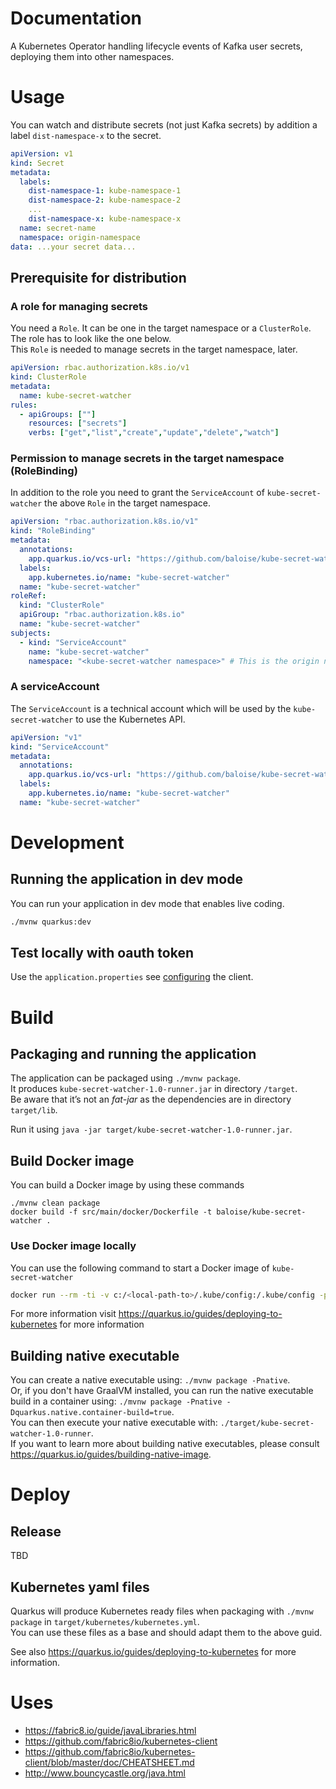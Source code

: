 # Documentation
A Kubernetes Operator handling lifecycle events of Kafka user secrets, deploying them into other namespaces.

# Usage
You can watch and distribute secrets (not just Kafka secrets) by addition a label `dist-namespace-x` to the secret.
```yaml
apiVersion: v1
kind: Secret
metadata:
  labels:
    dist-namespace-1: kube-namespace-1
    dist-namespace-2: kube-namespace-2
    ...
    dist-namespace-x: kube-namespace-x
  name: secret-name
  namespace: origin-namespace
data: ...your secret data...
```

## Prerequisite for distribution
### A role for managing secrets
You need a `Role`. It can be one in the target namespace or a `ClusterRole`. The role has to look like the one below.  
This `Role` is needed to manage secrets in the target namespace, later.
```yaml
apiVersion: rbac.authorization.k8s.io/v1
kind: ClusterRole
metadata:
  name: kube-secret-watcher
rules:
  - apiGroups: [""]
    resources: ["secrets"]
    verbs: ["get","list","create","update","delete","watch"]
```

### Permission to manage secrets in the target namespace (RoleBinding)
In addition to the role you need to grant the `ServiceAccount` of `kube-secret-watcher` the above `Role` in the target namespace.
```yaml
apiVersion: "rbac.authorization.k8s.io/v1"
kind: "RoleBinding"
metadata:
  annotations:
    app.quarkus.io/vcs-url: "https://github.com/baloise/kube-secret-watcher.git"
  labels:
    app.kubernetes.io/name: "kube-secret-watcher"
  name: "kube-secret-watcher"
roleRef:
  kind: "ClusterRole"
  apiGroup: "rbac.authorization.k8s.io"
  name: "kube-secret-watcher"
subjects:
  - kind: "ServiceAccount"
    name: "kube-secret-watcher"
    namespace: "<kube-secret-watcher namespace>" # This is the origin namespace where the kube-secret-watcher is deployed and watches secrets
```

### A serviceAccount
The `ServiceAccount` is a technical account which will be used by the `kube-secret-watcher` to use the Kubernetes API.
```yaml
apiVersion: "v1"
kind: "ServiceAccount"
metadata:
  annotations:
    app.quarkus.io/vcs-url: "https://github.com/baloise/kube-secret-watcher.git"
  labels:
    app.kubernetes.io/name: "kube-secret-watcher"
  name: "kube-secret-watcher"
```

# Development
## Running the application in dev mode
You can run your application in dev mode that enables live coding.
```bash
./mvnw quarkus:dev
```
## Test locally with oauth token
Use the `application.properties` see [configuring](https://quarkus.io/guides/kubernetes-client) the client.

# Build
## Packaging and running the application
The application can be packaged using `./mvnw package`.  
It produces `kube-secret-watcher-1.0-runner.jar` in directory `/target`.  
Be aware that it’s not an _fat-jar_ as the dependencies are in directory `target/lib`.

Run it using `java -jar target/kube-secret-watcher-1.0-runner.jar`.

## Build Docker image
You can build a Docker image by using these commands
```
./mvnw clean package
docker build -f src/main/docker/Dockerfile -t baloise/kube-secret-watcher . 
```

### Use Docker image locally
You can use the following command to start a Docker image of `kube-secret-watcher`
```bash
docker run --rm -ti -v c:/<local-path-to>/.kube/config:/.kube/config -p8080:8080 baloise/kube-secret-watcher
```
For more information visit https://quarkus.io/guides/deploying-to-kubernetes for more information

## Building native executable
You can create a native executable using: `./mvnw package -Pnative`.  
Or, if you don't have GraalVM installed, you can run the native executable build in a container using: `./mvnw package -Pnative -Dquarkus.native.container-build=true`.  
You can then execute your native executable with: `./target/kube-secret-watcher-1.0-runner`.  
If you want to learn more about building native executables, please consult https://quarkus.io/guides/building-native-image.

# Deploy
## Release
TBD

## Kubernetes yaml files
Quarkus will produce Kubernetes ready files when packaging with `./mvnw package` in `target/kubernetes/kubernetes.yml`.  
You can use these files as a base and should adapt them to the above guid.

See also https://quarkus.io/guides/deploying-to-kubernetes for more information.

# Uses
* https://fabric8.io/guide/javaLibraries.html
* https://github.com/fabric8io/kubernetes-client
* https://github.com/fabric8io/kubernetes-client/blob/master/doc/CHEATSHEET.md
* http://www.bouncycastle.org/java.html